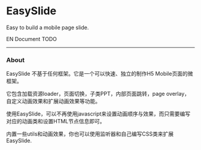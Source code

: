 # EasySlide

Easy to build a mobile page slide.

EN Document TODO

----

### About

EasySlide 不基于任何框架。它是一个可以快速、独立的制作H5 Mobile页面的微框架。

它包含加载资源loader，页面切换，子类PPT，内部页面跳转，page overlay，自定义动画效果和扩展动画效果等功能。

使用EasySlide，可以不再使用javascript来设置动画顺序与效果，而只需要编写对应的动画类和设置HTML节点信息即可。

内置一些utils和动画效果，你也可以使用监听器和自己编写CSS类来扩展EasySlide.
